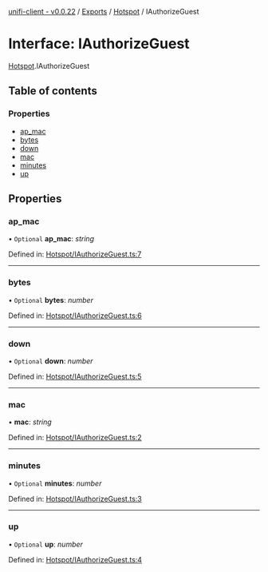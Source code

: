 [unifi-client - v0.0.22](../README.md) / [Exports](../modules.md) / [Hotspot](../modules/hotspot.md) / IAuthorizeGuest

# Interface: IAuthorizeGuest

[Hotspot](../modules/hotspot.md).IAuthorizeGuest

## Table of contents

### Properties

- [ap\_mac](hotspot.iauthorizeguest.md#ap_mac)
- [bytes](hotspot.iauthorizeguest.md#bytes)
- [down](hotspot.iauthorizeguest.md#down)
- [mac](hotspot.iauthorizeguest.md#mac)
- [minutes](hotspot.iauthorizeguest.md#minutes)
- [up](hotspot.iauthorizeguest.md#up)

## Properties

### ap\_mac

• `Optional` **ap\_mac**: *string*

Defined in: [Hotspot/IAuthorizeGuest.ts:7](https://github.com/thib3113/unifi-client/blob/92261be/src/Hotspot/IAuthorizeGuest.ts#L7)

___

### bytes

• `Optional` **bytes**: *number*

Defined in: [Hotspot/IAuthorizeGuest.ts:6](https://github.com/thib3113/unifi-client/blob/92261be/src/Hotspot/IAuthorizeGuest.ts#L6)

___

### down

• `Optional` **down**: *number*

Defined in: [Hotspot/IAuthorizeGuest.ts:5](https://github.com/thib3113/unifi-client/blob/92261be/src/Hotspot/IAuthorizeGuest.ts#L5)

___

### mac

• **mac**: *string*

Defined in: [Hotspot/IAuthorizeGuest.ts:2](https://github.com/thib3113/unifi-client/blob/92261be/src/Hotspot/IAuthorizeGuest.ts#L2)

___

### minutes

• `Optional` **minutes**: *number*

Defined in: [Hotspot/IAuthorizeGuest.ts:3](https://github.com/thib3113/unifi-client/blob/92261be/src/Hotspot/IAuthorizeGuest.ts#L3)

___

### up

• `Optional` **up**: *number*

Defined in: [Hotspot/IAuthorizeGuest.ts:4](https://github.com/thib3113/unifi-client/blob/92261be/src/Hotspot/IAuthorizeGuest.ts#L4)
